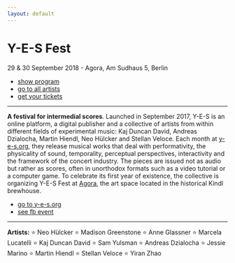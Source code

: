 ```yaml
---
layout: default
---
```


# Y-E-S Fest

29 & 30 September 2018 - Agora, Am Sudhaus 5, Berlin

* [show program](/program)
* [go to all artists](/artists)
* [get your tickets](https://www.koka36.de/y-e-s-fest_ticket_102794.html)

---

**A festival for intermedial scores**. Launched in September 2017, Y-E-S is an online platform, a digital publisher and a collective of artists from within different fields of experimental music: Kaj Duncan David, Andreas Dzialocha, Martin Hiendl, Neo Hülcker and Stellan Veloce. Each month at [y-e-s.org](https://y-e-s.org), they release musical works that deal with performativity, the physicality of sound, temporality, perceptual perspectives, interactivity and the framework of the concert industry. The pieces are issued not as audio but rather as scores, often in unorthodox formats such as a video tutorial or a computer game. To celebrate its first year of existence, the collective is organizing Y-E-S Fest at [Agora](http://agoracollective.org/), the art space located in the historical Kindl brewhouse.

* [go to y-e-s.org](https://www.y-e-s.org)
* [see fb event](https://www.facebook.com/events/204800937038892/)

---

**Artists:** ⭐️ Neo Hülcker ⭐️ Madison Greenstone ⭐️ Anne Glassner ⭐️ Marcela Lucatelli ⭐️ Kaj Duncan David ⭐️ Sam Yulsman ⭐️ Andreas Dzialocha ⭐️ Jessie Marino ⭐️ Martin Hiendl ⭐️ Stellan Veloce ⭐️ Yiran Zhao

